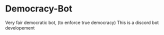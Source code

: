 # Democracy-Bot
Very fair democratic bot, (to enforce true democracy)
This is a discord bot developement

